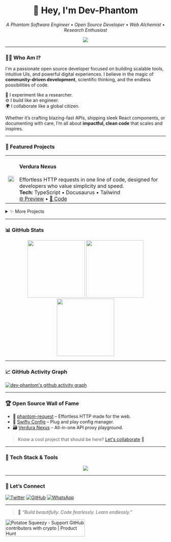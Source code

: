 <h1 align="center">👋 Hey, I'm Dev-Phantom</h1>

<p align="center">
  <i>A Phantom Software Engineer • Open Source Developer • Web Alchemist • Research Enthusiast</i>
</p>

<p align="center">
  <img src="https://readme-typing-svg.demolab.com?font=Fira+Code&size=24&pause=1000&color=00F58A&center=true&vCenter=true&width=600&lines=Code+in+silence%2C+deploy+in+light.;Research+like+a+scientist.;Mastering+math+one+equation+at+a+time.;Let's+build+the+future..." />
</p>

---

### 👨‍🚀 Who Am I?

I'm a passionate open source developer focused on building scalable tools, intuitive UIs, and powerful digital experiences. I believe in the magic of **community-driven development**, scientific thinking, and the endless possibilities of code.

🧪 I experiment like a researcher.  
⚙️ I build like an engineer.  
🌍 I collaborate like a global citizen.

Whether it’s crafting blazing-fast APIs, shipping sleek React components, or documenting with care, I’m all about **impactful, clean code** that scales and inspires.

---

### 🚀 Featured Projects

<table>
  <tr>
    <td><a href="https://verdura-nexus.netlify.app"><img src="https://dev-phantom.netlify.app/_next/image?url=https%3A%2F%2Fres.cloudinary.com%2Fphantom1245%2Fimage%2Fupload%2Fv1736969278%2Fportfolio%2FScreenshot_473_po9p3x.png&w=640&q=75" width="100%"/></a></td>
    <td>
      <h4>Verdura Nexus</h4>
      Effortless HTTP requests in one line of code, designed for developers who value simplicity and speed. <br/>
      <b>Tech:</b> TypeScript • Docusaurus • Tailwind<br/>
      <a href="https://phantom-request-docs.netlify.app">🌐 Preview</a> • 
      <a href="https://github.com/dev-phantom/phantom-request">📂 Code</a>
    </td>
  </tr>
</table>

<details>
  <summary>✨ More Projects</summary>
  
  | | |
  |---|---|
  | [Verdura Nexus](https://verdura-nexus.netlify.app/) | [Nome’s Travel](https://nomes-travels.netlify.app) |
  | [Acctprime](https://acctprime.netlify.app) | [Investments One](https://investments-one.netlify.app) |
  | [Swifty Config](https://swifty-config.netlify.app) | [Music Player](https://phantom-music.netlify.app) |
  | [Phantom Rentals](https://phantom-hotel.netlify.app) | [Nounite](https://nounite.netlify.app) |

### 📂 Explore More

🔗 Check out my [**Portfolio**](https://dev-phantom.netlify.app) to know more about me and my work.  
📄 You can also view and download my [**Resume**](https://drive.google.com/file/d/1Btmt92tNCLEk3DQLUk2jpAUIoi3M2nZN/view).  
🔨 Explore my other projects [**here**](https://dev-phantom.netlify.app/Projects).

</details>

---

### 📊 GitHub Stats

<div align="center">
  <img src="https://github-readme-stats.vercel.app/api?username=dev-phantom&show_icons=true&theme=tokyonight&hide_border=true" height="180"/>
  <img src="https://github-readme-streak-stats.herokuapp.com?user=dev-phantom&theme=tokyonight&hide_border=true" height="180"/>
  <img src="https://github-readme-stats.vercel.app/api/top-langs/?username=dev-phantom&layout=compact&theme=tokyonight&hide_border=true" height="180"/>
</div>

---

### 📈 GitHub Activity Graph

[![dev-phantom's github activity graph](https://github-readme-activity-graph.vercel.app/graph?username=dev-phantom&theme=github-compact)](https://github.com/ashutosh00710/github-readme-activity-graph)

---

### 🏆 Open Source Wall of Fame

- 🔧 [phantom-request](https://github.com/dev-phantom/phantom-request) – Effortless HTTP made for the web.
- 🧩 [Swifty Config](https://github.com/dev-phantom/swifty-config) – Plug and play config manager.
- 🗃️ [Verdura Nexus](https://github.com/dev-phantom/verdura-nexus) – All-in-one API proxy playground.

> Know a cool project that should be here? [Let's collaborate](https://wa.link/6y2rtn) 🤝

---

### 🧰 Tech Stack & Tools

<div align="center">
  <img src="https://skillicons.dev/icons?i=ts,js,react,nextjs,tailwind,html,css,nodejs,postgres,prisma,python,tensorflow,git,figma,vscode,docker,firebase,github,kotlin,linux,materialui,mongodb,netlify,npm,supabase,ubuntu" />
</div>

---

### 🤝 Let’s Connect

[![Twitter](https://img.shields.io/badge/-@phantom_favour-1DA1F2?style=for-the-badge&logo=twitter&logoColor=white)](https://mobile.twitter.com/phantom_favour)
[![GitHub](https://img.shields.io/badge/-dev--phantom-181717?style=for-the-badge&logo=github)](https://github.com/dev-phantom)
[![WhatsApp](https://img.shields.io/badge/-Chat%20on%20WhatsApp-25D366?style=for-the-badge&logo=whatsapp&logoColor=white)](https://wa.link/6y2rtn)

---

> 🧠 *“Build beautifully. Code fearlessly. Learn endlessly.”*

<a href="https://www.potatoesqueezy.xyz/app/profile?user=dev-phantom" target="_blank" rel="noopener noreferrer">
  <img 
    src="https://coffee-major-wallaby-86.mypinata.cloud/ipfs/bafkreiaskbvndui55ycmqdu6ui6arfkhxmqgjvjcaw26myp4y76mmqtbyi" 
    width="350" 
    height="54" 
    style="width: 250px; height: 54px;" 
    alt="Potatoe Squeezy - Support GitHub contributors with crypto | Product Hunt" 
  />
</a>
